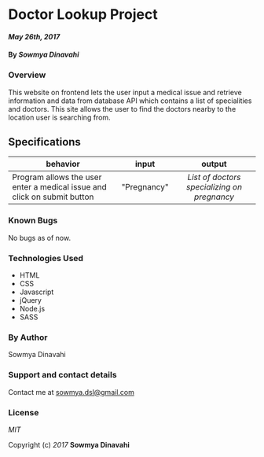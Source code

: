 # Doctor Lookup Project

#### _May 26th, 2017_

#### By _**Sowmya Dinavahi**_

### Overview

This website on frontend lets the user input a medical issue and retrieve information and data from database API which contains a list of specialities and doctors. This site allows the user to find the doctors nearby to the location user is searching from.

## Specifications

| behavior |  input   |  output  |
|----------|:--------:|:--------:|
|Program allows the user enter a medical issue and click on submit button  | "Pregnancy" | *List of doctors specializing on pregnancy* |

### Known Bugs

No bugs as of now.

### Technologies Used

* HTML
* CSS
* Javascript
* jQuery
* Node.js
* SASS

### By Author

Sowmya Dinavahi

### Support and contact details

Contact me at sowmya.dsl@gmail.com

### License
_MIT_

Copyright (c) _2017_ **Sowmya Dinavahi**
